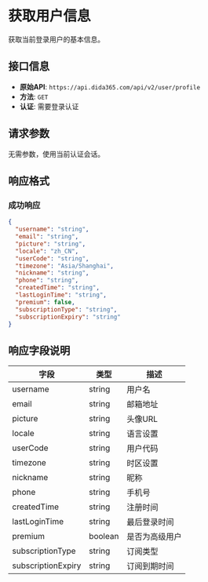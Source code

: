 # 获取用户信息

获取当前登录用户的基本信息。

## 接口信息

- **原始API**: `https://api.dida365.com/api/v2/user/profile`
- **方法**: `GET`
- **认证**: 需要登录认证

## 请求参数

无需参数，使用当前认证会话。

## 响应格式

### 成功响应

```json
{
  "username": "string",
  "email": "string",
  "picture": "string",
  "locale": "zh_CN",
  "userCode": "string",
  "timezone": "Asia/Shanghai",
  "nickname": "string",
  "phone": "string",
  "createdTime": "string",
  "lastLoginTime": "string",
  "premium": false,
  "subscriptionType": "string",
  "subscriptionExpiry": "string"
}
```

## 响应字段说明

| 字段 | 类型 | 描述 |
|------|------|------|
| username | string | 用户名 |
| email | string | 邮箱地址 |
| picture | string | 头像URL |
| locale | string | 语言设置 |
| userCode | string | 用户代码 |
| timezone | string | 时区设置 |
| nickname | string | 昵称 |
| phone | string | 手机号 |
| createdTime | string | 注册时间 |
| lastLoginTime | string | 最后登录时间 |
| premium | boolean | 是否为高级用户 |
| subscriptionType | string | 订阅类型 |
| subscriptionExpiry | string | 订阅到期时间 |




